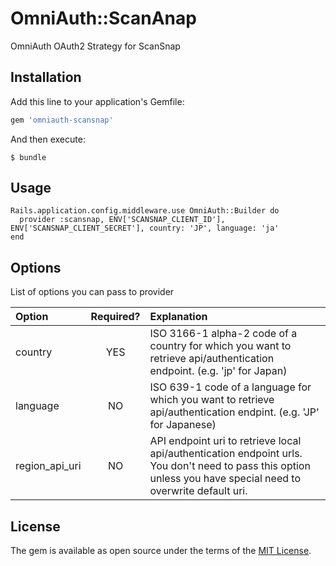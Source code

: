 # OmniAuth::ScanAnap

OmniAuth OAuth2 Strategy for ScanSnap

## Installation

Add this line to your application's Gemfile:

```ruby
gem 'omniauth-scansnap'
```

And then execute:

    $ bundle

## Usage

```
Rails.application.config.middleware.use OmniAuth::Builder do
  provider :scansnap, ENV['SCANSNAP_CLIENT_ID'], ENV['SCANSNAP_CLIENT_SECRET'], country: 'JP', language: 'ja'
end
```

## Options

List of options you can pass to provider

| Option | Required? | Explanation |
|:-------|:---------:|:------------|
| country | YES | ISO 3166-1 alpha-2 code of a country for which you want to retrieve api/authentication endpoint. (e.g. 'jp' for Japan) ||
| language | NO | ISO 639-1 code of a language for which you want to retrieve api/authentication endpint. (e.g. 'JP' for Japanese) ||
| region_api_uri | NO | API endpoint uri to retrieve local api/authentication endpoint urls. You don't need to pass this option unless you have special need to overwrite default uri. |

## License

The gem is available as open source under the terms of the [MIT License](http://opensource.org/licenses/MIT).

